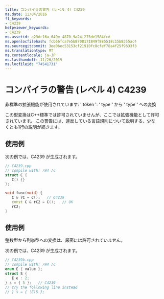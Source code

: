 ```yaml
---
title: コンパイラの警告 (レベル 4) C4239
ms.date: 11/04/2016
f1_keywords:
- C4239
helpviewer_keywords:
- C4239
ms.assetid: a23dc16a-649e-4870-9a24-275de1584fcd
ms.openlocfilehash: fcb66fca7e5b8708171849f885518c15b8355ac4
ms.sourcegitcommit: 3ee06ec53153cf21910fc8cfef78a4f25f9633f3
ms.translationtype: MT
ms.contentlocale: ja-JP
ms.lasthandoff: 11/26/2019
ms.locfileid: "74541731"
---
```

# <a name="compiler-warning-level-4-c4239"></a>コンパイラの警告 (レベル 4) C4239

非標準の拡張機能が使用されています: ' token ': ' type ' から ' type ' への変換

この型変換はC++標準では許可されていませんが、ここでは拡張機能として許可されています。 この警告には、違反している言語規則について説明する、少なくとも1行の説明が続きます。

## <a name="example"></a>使用例

次の例では、C4239 が生成されます。

```cpp
// C4239.cpp
// compile with: /W4 /c
struct C {
   C() {}
};

void func(void) {
   C & rC = C();   // C4239
   const C & rC2 = C();   // OK
   rC2;
}
```

## <a name="example"></a>使用例

整数型から列挙型への変換は、厳密には許可されていません。

次の例では、C4239 が生成されます。

```cpp
// C4239b.cpp
// compile with: /W4 /c
enum E { value };
struct S {
   E e : 2;
} s = { 5 };   // C4239
// try the following line instead
// } s = { (E)5 };
```